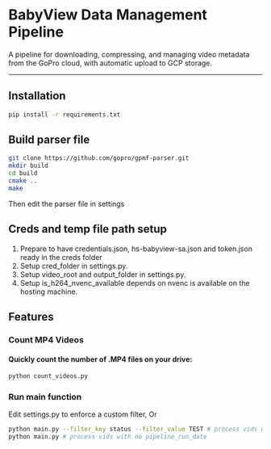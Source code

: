 # BabyView Data Management Pipeline

A pipeline for downloading, compressing, and managing video metadata from the GoPro cloud, with automatic upload to GCP storage.

---

## Installation

```sh
pip install -r requirements.txt
```
## Build parser file 
```sh
git clone https://github.com/gopro/gpmf-parser.git
mkdir build
cd build
cmake ..
make
```
Then edit the parser file in settings
## Creds and temp file path setup

1. Prepare to have credentials.json, hs-babyview-sa.json and token.json ready in the creds folder
2. Setup cred_folder in settings.py.
3. Setup video_root and output_folder in settings.py.
4. Setup is_h264_nvenc_available depends on nvenc is available on the hosting machine.

## Features

### Count MP4 Videos
#### Quickly count the number of .MP4 files on your drive:

```sh
python count_videos.py
```

### Run main function 
Edit settings.py to enforce a custom filter, Or
```sh
python main.py --filter_key status --filter_value TEST # process vids with given status 
python main.py # process vids with no pipeline_run_date
```
